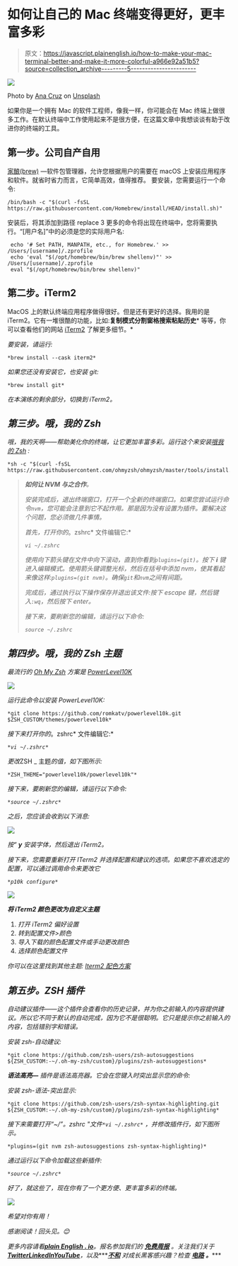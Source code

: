 # 如何让自己的 Mac 终端变得更好，更丰富多彩

> 原文：<https://javascript.plainenglish.io/how-to-make-your-mac-terminal-better-and-make-it-more-colorful-a966e92a51b5?source=collection_archive---------5----------------------->

![](img/c67c15ef1e222283b1a64268ce5bbcdb.png)

Photo by [Ana Cruz](https://unsplash.com/@anacruzbaeza?utm_source=unsplash&utm_medium=referral&utm_content=creditCopyText) on [Unsplash](https://unsplash.com/s/photos/colorful?utm_source=unsplash&utm_medium=referral&utm_content=creditCopyText)

如果你是一个拥有 Mac 的软件工程师，像我一样，你可能会在 Mac 终端上做很多工作。在默认终端中工作使用起来不是很方便，在这篇文章中我想谈谈有助于改进你的终端的工具。

## 第一步。公司自产自用

[家酿(brew)](https://brew.sh/) —软件包管理器，允许您根据用户的需要在 macOS 上安装应用程序和软件。就省时省力而言，它简单高效，值得推荐。
要安装，您需要运行一个命令:

```
/bin/bash -c "$(curl -fsSL https://raw.githubusercontent.com/Homebrew/install/HEAD/install.sh)"
```

安装后，将其添加到路径 replace 3 更多的命令将出现在终端中，您将需要执行。“[用户名]”中的必须是您的实际用户名:

```
 echo '# Set PATH, MANPATH, etc., for Homebrew.' >> /Users/[username]/.zprofile
 echo 'eval "$(/opt/homebrew/bin/brew shellenv)"' >> /Users/[username]/.zprofile
 eval "$(/opt/homebrew/bin/brew shellenv)"
```

## 第二步。iTerm2

MacOS 上的默认终端应用程序做得很好。但是还有更好的选择。我用的是 iTerm2。它有一堆很酷的功能，比如:****复制模式******分割窗格******搜索******粘贴历史*** 等等，你可以查看他们的网站 [iTerm2](https://iterm2.com/) 了解更多细节。*

*要安装，请运行:*

```
*brew install --cask iterm2*
```

*如果您还没有安装它，也安装 git:*

```
*brew install git*
```

*在本演练的剩余部分，切换到 iTerm2。*

## *第三步。哦，我的 Zsh*

*哦，我的天啊——帮助美化你的终端，让它更加丰富多彩。运行这个来安装[哦我的 Zsh](https://ohmyz.sh/) :*

```
*sh -c "$(curl -fsSL https://raw.githubusercontent.com/ohmyzsh/ohmyzsh/master/tools/install.sh)"*
```

> ***如何让 NVM 与之合作**。*
> 
> *安装完成后，退出终端窗口，打开一个全新的终端窗口。如果您尝试运行命令`nvm`，您可能会注意到它不起作用。那是因为没有设置为插件。要解决这个问题，您必须做几件事情。*
> 
> *首先，打开你的*。zshrc* 文件编辑它:*
> 
> *`vi ~/.zshrc`*
> 
> *使用向下箭头键在文件中向下滚动，直到你看到`plugins=(git)`。按下 **i** 键进入编辑模式。使用箭头键调整光标，然后在括号中添加 nvm，使其看起来像这样:`plugins=(git nvm)`。确保`git`和`nvm`之间有间距。*
> 
> *完成后，通过执行以下操作保存并退出该文件:按下 escape 键，然后键入`:wq`，然后按下 enter。*
> 
> *接下来，要刷新您的编辑，请运行以下命令:*
> 
> *`source ~/.zshrc`*

## *第四步。哦，我的 Zsh 主题*

*最流行的 [Oh My Zsh](https://ohmyz.sh/) 方案是 [PowerLevel10K](https://github.com/romkatv/powerlevel10k)*

*![](img/42a5a89c1db13735a7f63228f257f5f8.png)*

*运行此命令以安装 PowerLevel10K:*

```
*git clone https://github.com/romkatv/powerlevel10k.git $ZSH_CUSTOM/themes/powerlevel10k*
```

*接下来打开你的*。zshrc* 文件编辑它:*

*`*vi ~/.zshrc*`*

*更改*ZSH _ 主题*的值，如下图所示:*

```
*ZSH_THEME="powerlevel10k/powerlevel10k"*
```

*接下来，要刷新您的编辑，请运行以下命令:*

*`*source ~/.zshrc*`*

*之后，您应该会收到以下消息:*

*![](img/b0dea2254943e4e321f692ff145912c6.png)*

*按“ **y** 安装字体，然后退出 iTerm2。*

*接下来，您需要重新打开 ITerm2 并选择配置和建议的选项。如果您不喜欢选定的配置，可以通过调用命令来更改它*

*`*p10k configure*`*

*![](img/65696320ad91f81b9be9a8dbaf85e03b.png)*

***将 iTerm2 颜色更改为自定义主题***

1.  *打开 iTerm2 偏好设置*
2.  *转到配置文件>颜色*
3.  *导入下载的颜色配置文件或手动更改颜色*
4.  *选择颜色配置文件*

*你可以在这里找到其他主题: [Iterm2 配色方案](https://iterm2colorschemes.com/)*

## *第五步。ZSH 插件*

*自动建议插件——这个插件会查看你的历史记录，并为你之前输入的内容提供建议。所以它不同于默认的自动完成，因为它不是很聪明。它只是提示你之前输入的内容，包括错别字和错误。*

*安装 zsh-自动建议:*

```
*git clone https://github.com/zsh-users/zsh-autosuggestions 
${ZSH_CUSTOM:-~/.oh-my-zsh/custom}/plugins/zsh-autosuggestions*
```

***语法高亮—** 插件是语法高亮器。它会在您键入时突出显示您的命令:*

*安装 zsh-语法-突出显示:*

```
*git clone https://github.com/zsh-users/zsh-syntax-highlighting.git 
${ZSH_CUSTOM:-~/.oh-my-zsh/custom}/plugins/zsh-syntax-highlighting*
```

*接下来需要打开“~/”。zshrc "文件`*vi ~/.zshrc*` ，并修改插件行，如下图所示。*

```
*plugins=(git nvm zsh-autosuggestions zsh-syntax-highlighting)*
```

*通过运行以下命令加载这些新插件:*

*`*source ~/.zshrc*`*

*好了，就这些了，现在你有了一个更方便、更丰富多彩的终端。*

*![](img/9c853a53373e081d3c18389ac30c790b.png)*

*希望对你有用！*

*感谢阅读！回头见。😊*

**更多内容请看*[***plain English . io***](https://plainenglish.io/)*。报名参加我们的* [***免费周报***](http://newsletter.plainenglish.io/) *。关注我们关于*[***Twitter***](https://twitter.com/inPlainEngHQ)[***LinkedIn***](https://www.linkedin.com/company/inplainenglish/)*[***YouTube***](https://www.youtube.com/channel/UCtipWUghju290NWcn8jhyAw)***，以及****[***不和***](https://discord.gg/GtDtUAvyhW) *对成长黑客感兴趣？检查* [***电路***](https://circuit.ooo/) ***。******